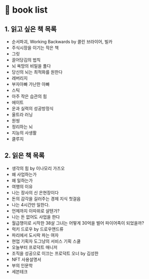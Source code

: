 # 🔖 book list

## 1. 읽고 싶은 책 목록

* 순서파괴, Working Backwards by 콜린 브라이어, 빌카&#x20;
* 주식시장을 이기는 작은 책
* 그릿
* 끌어당김의 법칙
* 뇌 욕망의 비밀을 풀다
* 당신의 뇌는 최적화를 원한다
* 레버리지
* 부자아빠 가난한 아빠
* 스틱
* 아주 작은 습관의 힘
* 에이트
* 운과 실력의 성공방정식
* 울트라 러닝
* 원씽
* 정리하는 뇌
* 지능의 사생활
* 클루지

## 2. 읽은 책 목록&#x20;

* 생각의 힘 by 이나모리 가즈오&#x20;
* 왜 사업하는가&#x20;
* 왜 일하는가&#x20;
* 여행의 이유&#x20;
* 나는 장사의 신 은현장이다
* 돈의 감각을 길러주는 경제 지식 첫걸음
* 나는 4시간만 일한다.&#x20;
* 언제까지 이따위로 살텐가?
* 나는 돈 없어도 사업을 한다
* 월급쟁이로 시작한 38살 그녀는 어떻게 30억을 벌어 파이어족이 되었을까?
* 럭키 드로우 by 드로우앤드류
* 파리에서 도시락 파는 여자
* 현업 기획자 도그냥의 서비스 기획 스쿨
* 오늘부터 프로덕트 매니저
* 조직을 성공으로 이끄는 프로덕트 오너 by 김성한
* NFT 사용설명서
* 부의 인문학
* 세븐테크
